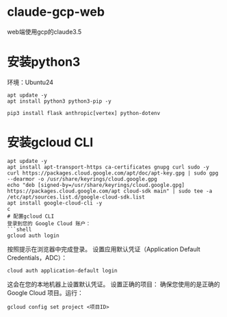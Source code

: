 # claude-gcp-web
web端使用gcp的claude3.5
# 安装python3
环境：Ubuntu24
```shell
apt update -y
apt install python3 python3-pip -y
```
```shell
pip3 install flask anthropic[vertex] python-dotenv
```
# 安装gcloud CLI
```shell
apt update -y
apt install apt-transport-https ca-certificates gnupg curl sudo -y
curl https://packages.cloud.google.com/apt/doc/apt-key.gpg | sudo gpg --dearmor -o /usr/share/keyrings/cloud.google.gpg
echo "deb [signed-by=/usr/share/keyrings/cloud.google.gpg] https://packages.cloud.google.com/apt cloud-sdk main" | sudo tee -a /etc/apt/sources.list.d/google-cloud-sdk.list
apt install google-cloud-cli -y
c
# 配置gcloud CLI
登录到您的 Google Cloud 账户：
```shell
gcloud auth login
```
按照提示在浏览器中完成登录。
设置应用默认凭证（Application Default Credentials，ADC）：
```shell
cloud auth application-default login
```
这会在您的本地机器上设置默认凭证。
设置正确的项目：
确保您使用的是正确的 Google Cloud 项目。运行：
```shell
gcloud config set project <项目ID>
```



